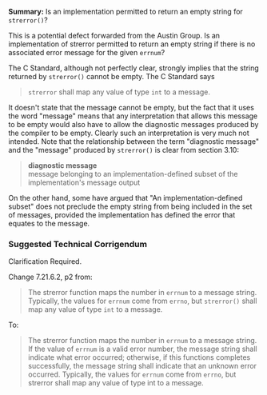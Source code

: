 **Summary:** Is an implementation permitted to return an empty string for
`strerror()`?

This is a potential defect forwarded from the Austin Group. Is an implementation
of strerror permitted to return an empty string if there is no associated error
message for the given `errnum`?

The C Standard, although not perfectly clear, strongly implies that the string
returned by `strerror()` cannot be empty. The C Standard says

> `strerror` shall map any value of type `int` to a message.

It doesn't state that the message cannot be empty, but the fact that it uses the
word "message" means that any interpretation that allows this message to be
empty would also have to allow the diagnostic messages produced by the compiler
to be empty. Clearly such an interpretation is very much not intended. Note that
the relationship between the term "diagnostic message" and the "message"
produced by `strerror()` is clear from section 3.10:

> **diagnostic message**  
> message belonging to an implementation-defined subset of the implementation's
> message output

On the other hand, some have argued that "An implementation-defined subset" does
not preclude the empty string from being included in the set of messages,
provided the implementation has defined the error that equates to the message.

### Suggested Technical Corrigendum

Clarification Required.

Change 7.21.6.2, p2 from:

> The strerror function maps the number in `errnum` to a message string.
> Typically, the values for `errnum` come from `errno`, but `strerror()` shall map
> any value of type `int` to a message.

To:

> The strerror function maps the number in `errnum` to a message string. If the
> value of `errnum` is a valid error number, the message string shall indicate
> what error occurred; otherwise, if this functions completes successfully, the
> message string shall indicate that an unknown error occurred. Typically, the
> values for `errnum` come from `errno`, but strerror shall map any value of type
> int to a message.
